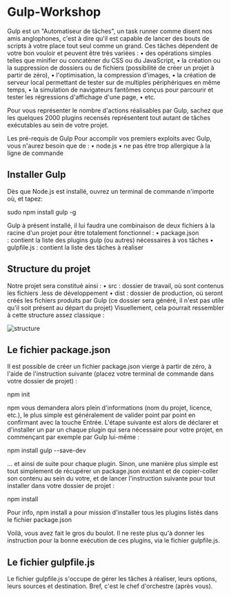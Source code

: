# Gulp-Workshop

Gulp est un "Automatiseur de tâches", un task runner comme disent nos amis anglophones, c'est à dire qu'il est capable de lancer des bouts de scripts à votre place tout seul comme un grand.
Ces tâches dépendent de votre bon vouloir et peuvent être très variées :
    • des opérations simples telles que minifier ou concaténer du CSS ou du JavaScript,
    • la création ou la suppression de dossiers ou de fichiers (possibilité de créer un projet à partir de zéro),
    • l'optimisation, la compression d'images,
    • la création de serveur local permettant de tester sur de multiples périphériques en même temps,
    • la simulation de navigateurs fantômes conçus pour parcourir et tester les régressions d'affichage d'une page,
    • etc.

Pour vous représenter le nombre d'actions réalisables par Gulp, sachez que les quelques 2000 plugins recensés représentent tout autant de tâches exécutables au sein de votre projet.

Les pré-requis de Gulp
Pour accomplir vos premiers exploits avec Gulp, vous n'aurez besoin que de :
    • node.js
    • ne pas être trop allergique à la ligne de commande

## Installer Gulp

Dès que Node.js est installé, ouvrez un terminal de commande n'importe où, et tapez:

sudo npm install gulp -g


Gulp à présent installé, il lui faudra une combinaison de deux fichiers à la racine d'un projet pour être totalement fonctionnel :
    • package.json : contient la liste des plugins gulp (ou autres) nécessaires à vos tâches
    • gulpfile.js : contient la liste des tâches à réaliser


## Structure du projet
Notre projet sera constitué ainsi :
    • src : dossier de travail, où sont contenus les fichiers .less de développement
    • dist : dossier de production, où seront créés les fichiers produits par Gulp (ce dossier sera généré, il n'est pas utile qu'il soit présent au départ du projet)
Visuellement, cela pourrait ressembler à cette structure assez classique :

<img src="https://www.alsacreations.com/xmedia/doc/original/structure.png" alt="structure">




## Le fichier package.json
Il est possible de créer un fichier package.json vierge à partir de zéro, à l'aide de l'instruction suivante (placez votre terminal de commande dans votre dossier de projet) :

npm init

npm vous demandera alors plein d'informations (nom du projet, licence, etc.), le plus simple est généralement de valider point par point en confirmant avec la touche Entrée.
L'étape suivante est alors de déclarer et d'installer un par un chaque plugin qui sera nécessaire pour votre projet, en commençant par exemple par Gulp lui-même :

npm install gulp --save-dev

... et ainsi de suite pour chaque plugin.
Sinon, une manière plus simple est tout simplement de récupérer un package.json existant et de copier-coller son contenu au sein du votre, et de lancer l'instruction suivante pour tout installer dans votre dossier de projet :

npm install

Pour info, npm install a pour mission d'installer tous les plugins listés dans le fichier package.json

Voilà, vous avez fait le gros du boulot. Il ne reste plus qu'à donner les instruction pour la bonne exécution de ces plugins, via le fichier gulpfile.js.

## Le fichier gulpfile.js

Le fichier gulpfile.js s'occupe de gérer les tâches à réaliser, leurs options, leurs sources et destination. Bref, c'est le chef d'orchestre (après vous).
